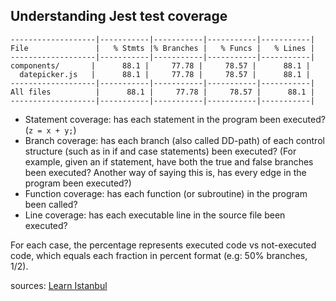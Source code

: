 ## Understanding Jest test coverage

```
-------------------|-----------|-----------|-----------|-----------|
File               |   % Stmts |% Branches |   % Funcs |   % Lines |
-------------------|-----------|-----------|-----------|-----------|
components/       |      88.1 |     77.78 |     78.57 |      88.1 |
  datepicker.js   |      88.1 |     77.78 |     78.57 |      88.1 |
-------------------|-----------|-----------|-----------|-----------|
All files          |      88.1 |     77.78 |     78.57 |      88.1 |
-------------------|-----------|-----------|-----------|-----------|
```

- Statement coverage: has each statement in the program been executed? (`z = x + y;`)
- Branch coverage: has each branch (also called DD-path) of each control structure (such as in if and case statements) been executed? (For example, given an if statement, have both the true and false branches been executed? Another way of saying this is, has every edge in the program been executed?)
- Function coverage: has each function (or subroutine) in the program been called?
- Line coverage: has each executable line in the source file been executed?

For each case, the percentage represents executed code vs not-executed code, which equals each fraction in percent format (e.g: 50% branches, 1/2).

sources: [Learn Istanbul](https://github.com/dwyl/learn-istanbul)
